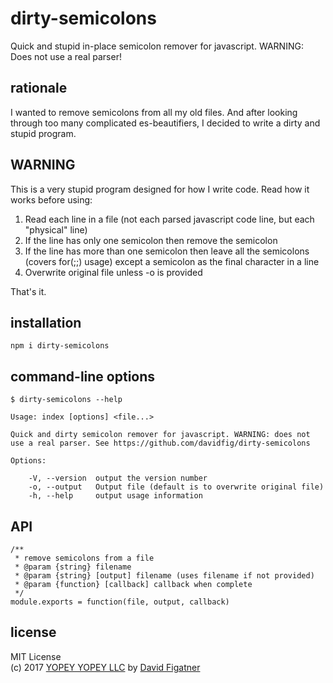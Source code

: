 # dirty-semicolons
Quick and stupid in-place semicolon remover for javascript. WARNING: Does not use a real parser!

## rationale

I wanted to remove semicolons from all my old files. And after looking through too many complicated es-beautifiers, I decided to write a dirty and stupid program.

## WARNING

This is a very stupid program designed for how I write code. Read how it works before using:

1. Read each line in a file (not each parsed javascript code line, but each "physical" line)
2. If the line has only one semicolon then remove the semicolon
3. If the line has more than one semicolon then leave all the semicolons (covers for(;;) usage) except a semicolon as the final character in a line
4. Overwrite original file unless -o is provided

That's it. 

## installation

    npm i dirty-semicolons

## command-line options

    $ dirty-semicolons --help

    Usage: index [options] <file...>

    Quick and dirty semicolon remover for javascript. WARNING: does not use a real parser. See https://github.com/davidfig/dirty-semicolons

    Options:

        -V, --version  output the version number
        -o, --output   Output file (default is to overwrite original file)
        -h, --help     output usage information

## API
```
/**
 * remove semicolons from a file
 * @param {string} filename
 * @param {string} [output] filename (uses filename if not provided)
 * @param {function} [callback] callback when complete
 */
module.exports = function(file, output, callback)
```
## license  
MIT License  
(c) 2017 [YOPEY YOPEY LLC](https://yopeyopey.com/) by [David Figatner](https://twitter.com/yopey_yopey/)

